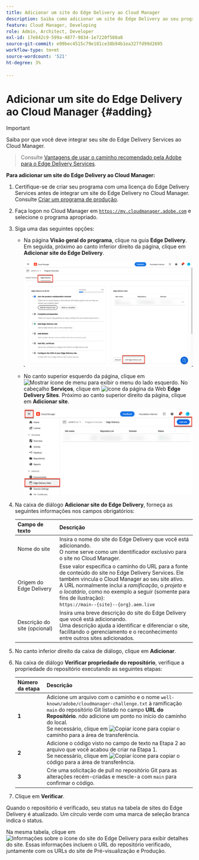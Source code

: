 ```yaml
---
title: Adicionar um site do Edge Delivery ao Cloud Manager
description: Saiba como adicionar um site do Edge Delivery ao seu programa de produção ou de sandbox.
feature: Cloud Manager, Developing
role: Admin, Architect, Developer
exl-id: 17e842c9-599a-4877-9834-1e7220f508a8
source-git-commit: e99bec4515c79e181ce38b94b1ea327fd99d2695
workflow-type: tm+mt
source-wordcount: '521'
ht-degree: 3%

---
```


# Adicionar um site do Edge Delivery ao Cloud Manager {#adding}

>[!IMPORTANT]
>
>Saiba por que você deve integrar seu site do Edge Delivery Services ao Cloud Manager.
>>Consulte [Vantagens de usar o caminho recomendado pela Adobe para o Edge Delivery Services](/help/implementing/cloud-manager/edge-delivery/introduction-to-edge-delivery-services.md#recommended-path-eds).

**Para adicionar um site do Edge Delivery ao Cloud Manager:**

1. Certifique-se de criar seu programa com uma licença do Edge Delivery Services antes de integrar um site do Edge Delivery no Cloud Manager.
Consulte [Criar um programa de produção](/help/implementing/cloud-manager/getting-access-to-aem-in-cloud/creating-production-programs.md).
1. Faça logon no Cloud Manager em [`https://my.cloudmanager.adobe.com`](https://my.cloudmanager.adobe.com/) e selecione o programa apropriado.
1. Siga uma das seguintes opções:

   * Na página **Visão geral do programa**, clique na guia **Edge Delivery**. Em seguida, próximo ao canto inferior direito da página, clique em **Adicionar site do Edge Delivery**.

     ![Adicionar site do Edge Delivery na guia Edge Delivery](/help/implementing/cloud-manager/assets/cm-eds-add1.png)

   * No canto superior esquerdo da página, clique em ![Mostrar ícone de menu](https://spectrum.adobe.com/static/icons/workflow_18/Smock_ShowMenu_18_N.svg) para exibir o menu do lado esquerdo.
No cabeçalho **Serviços**, clique em ![ícone da página da Web](https://spectrum.adobe.com/static/icons/workflow_18/Smock_WebPages_18_N.svg) **Edge Delivery Sites**.
Próximo ao canto superior direito da página, clique em **Adicionar site**.

     ![Adicionar site do Edge Delivery pelo botão Sites do Edge Delivery](/help/implementing/cloud-manager/assets/cm-eds-add2.png)

1. Na caixa de diálogo **Adicionar site do Edge Delivery**, forneça as seguintes informações nos campos obrigatórios:

   | Campo de texto | Descrição |
   | - | --- |
   | Nome do site | Insira o nome do site do Edge Delivery que você está adicionando.<br>O nome serve como um identificador exclusivo para o site no Cloud Manager. |
   | Origem do Edge Delivery | Esse valor especifica o caminho do URL para a fonte de conteúdo do site no Edge Delivery Services. Ele também vincula o Cloud Manager ao seu site ativo.<br>A URL normalmente inclui a *ramificação*, o *projeto* e o *locatário*, como no exemplo a seguir (somente para fins de ilustração):<br>`https://main--{site}--{org}.aem.live` |
   | Descrição do site (opcional) | Insira uma breve descrição do site do Edge Delivery que você está adicionando.<br>Uma descrição ajuda a identificar e diferenciar o site, facilitando o gerenciamento e o reconhecimento entre outros sites adicionados. |

1. No canto inferior direito da caixa de diálogo, clique em **Adicionar**.

1. Na caixa de diálogo **Verificar propriedade do repositório**, verifique a propriedade do repositório executando as seguintes etapas:

   | Número da etapa | Descrição |
   | - | - |
   | **1** | Adicione um arquivo com o caminho e o nome `well-known/adobe/cloudmanager-challenge.txt` à ramificação `main` do repositório Git listado no campo **URL do Repositório**. *não* adicione um ponto no início do caminho do local.<br>Se necessário, clique em ![Copiar ícone](https://spectrum.adobe.com/static/icons/workflow_18/Smock_Copy_18_N.svg) para copiar o caminho para a área de transferência. |
   | **2** | Adicione o código visto no campo de texto na Etapa 2 ao arquivo que você acabou de criar na Etapa 1.<br>Se necessário, clique em ![Copiar ícone](https://spectrum.adobe.com/static/icons/workflow_18/Smock_Copy_18_N.svg) para copiar o código para a área de transferência. |
   | **3** | Crie uma solicitação de pull no repositório Git para as alterações recém-criadas e mescle-a com `main` para confirmar o código. |

1. Clique em **Verificar**.

Quando o repositório é verificado, seu status na tabela de sites do Edge Delivery é atualizado. Um círculo verde com uma marca de seleção branca indica o status.

Na mesma tabela, clique em ![Informações sobre o ícone do site do Edge Delivery](https://spectrum.adobe.com/static/icons/workflow_18/Smock_InfoOutline_18_N.svg) para exibir detalhes do site. Essas informações incluem o URL do repositório verificado, juntamente com os URLs do site de Pré-visualização e Produção.
